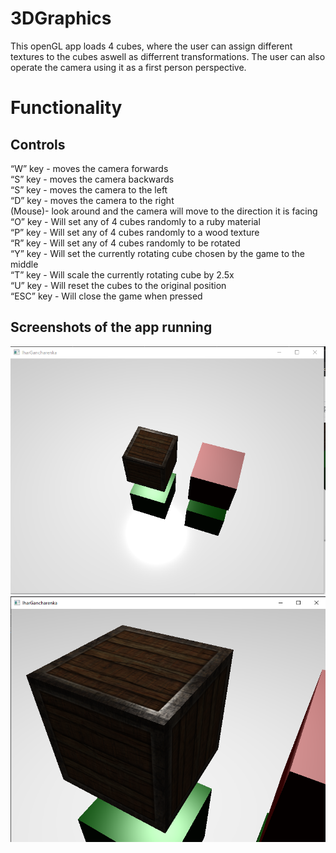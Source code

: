 # 3DGraphics
This openGL app loads 4 cubes, where the user can assign different textures to the cubes aswell as differrent transformations. The user can also operate the camera using it as a first person perspective.
# Functionality 
## Controls 
“W” key - moves the camera forwards  
“S” key - moves the camera backwards  
“S” key - moves the camera to the left  
“D” key - moves the camera to the right  
(Mouse)- look around and the camera will move to the direction it is facing  
“O” key - Will set any of 4 cubes randomly to a ruby material  
“P” key - Will set any of 4 cubes randomly to a wood texture  
“R” key - Will set any of 4 cubes randomly to be rotated  
“Y” key - Will set the currently rotating cube chosen by the game to the middle  
“T” key - Will scale the currently rotating cube by 2.5x  
“U” key - Will reset the cubes to the original position  
“ESC” key - Will close the game when pressed  
## Screenshots of the app running
![SCREENSHOT](https://github.com/igorganch/3DGraphics/blob/main/3dtex/opengl.PNG)
![SCREENSHOT](https://github.com/igorganch/3DGraphics/blob/main/3dtex/opengl2.PNG)
